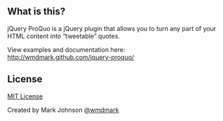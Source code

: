 ## What is this?
jQuery ProQuo is a jQuery plugin that allows you to turn any part of your HTML content into &ldquo;tweetable&rdquo; quotes.

View examples and documentation here: http://wmdmark.github.com/jquery-proquo/

## License
[MIT License](http://www.opensource.org/licenses/mit-license.php)

Created by Mark Johnson [@wmdmark](http://twitter.com/wmdmark)